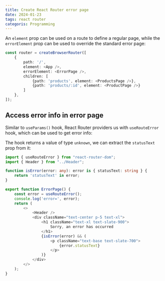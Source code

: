 ```yaml
---
title: Create React Router error page
date: 2024-01-23
tags: react router
categoris: Programming
---
```


An `element` prop can be used on a route to define a regular page, while the `errorElement` prop can be used to override the standard error page:

```typescript
const router = createBrowserRouter([
    {
        path: '/',
        element: <App />,
        errorElement: <ErrorPage />,
        children: [
            {path: 'products', element: <ProductsPage />},
            {path: 'products/:id', element: <ProductPage />}
        ]
    },
]);
```

## Access error info in error page

Similar to `useParams()` hook,  React Router providers us with `useRouteError` hook, which can be used to get error info:

The hook returns a value of type `unknown`, we can extract the `statusText` prop from it:

```typescript
import { useRouteError } from "react-router-dom";
import { Header } from "../Header";

function isError(error: any): error is { statusText: string } {
    return 'statusText' in error;
}

export function ErrorPage() {
    const error = useRouteError();
    console.log('error=', error);
    return (
        <>
            <Header />
            <div className="text-center p-5 text-xl">
                <h1 className="text-xl text-slate-900">
                    Sorry, an error has occurred
                </h1>
                {isError(error) && (
                    <p className="text-base text-slate-700">
                        {error.statusText}
                    </p>
                )}
            </div>
        </>
    );
}
```